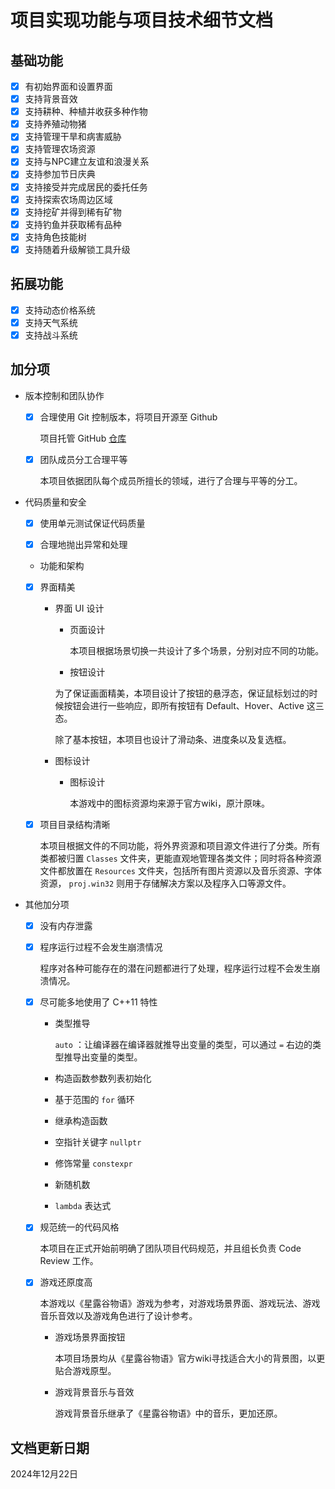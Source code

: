 # 项目实现功能与项目技术细节文档

## 基础功能

* [X] 有初始界面和设置界面
* [X] 支持背景音效
* [X] 支持耕种、种植并收获多种作物
* [X] 支持养殖动物猪
* [X] 支持管理干旱和病害威胁
* [X] 支持管理农场资源
* [X] 支持与NPC建立友谊和浪漫关系
* [X] 支持参加节日庆典
* [X] 支持接受并完成居民的委托任务
* [X] 支持探索农场周边区域
* [X] 支持挖矿并得到稀有矿物
* [X] 支持钓鱼并获取稀有品种
* [X] 支持角色技能树
* [X] 支持随着升级解锁工具升级

## 拓展功能

* [x] 支持动态价格系统
* [X] 支持天气系统
* [X] 支持战斗系统

## 加分项

* 版本控制和团队协作

  * [x] 合理使用 Git 控制版本，将项目开源至 Github

    项目托管 GitHub [仓库](https://github.com/linkryl/farmjiTong)

  * [x] 团队成员分工合理平等

    本项目依据团队每个成员所擅长的领域，进行了合理与平等的分工。

* 代码质量和安全

  * [x] 使用单元测试保证代码质量

  * [x] 合理地抛出异常和处理

  * 功能和架构

  * [x] 界面精美

    * 界面 UI 设计

      * 页面设计

        本项目根据场景切换一共设计了多个场景，分别对应不同的功能。

      * 按钮设计

       为了保证画面精美，本项目设计了按钮的悬浮态，保证鼠标划过的时候按钮会进行一些响应，即所有按钮有 Default、Hover、Active 这三态。

       除了基本按钮，本项目也设计了滑动条、进度条以及复选框。

    * 图标设计

      * 图标设计

        本游戏中的图标资源均来源于官方wiki，原汁原味。

  * [x] 项目目录结构清晰

    本项目根据文件的不同功能，将外界资源和项目源文件进行了分类。所有类都被归置 `Classes` 文件夹，更能直观地管理各类文件；同时将各种资源文件都放置在 `Resources` 文件夹，包括所有图片资源以及音乐资源、字体资源， `proj.win32` 则用于存储解决方案以及程序入口等源文件。

* 其他加分项

  * [x] 没有内存泄露

  * [x] 程序运行过程不会发生崩溃情况

    程序对各种可能存在的潜在问题都进行了处理，程序运行过程不会发生崩溃情况。

  * [x] 尽可能多地使用了 C++11 特性

    * 类型推导

      `auto` ：让编译器在编译器就推导出变量的类型，可以通过 `=` 右边的类型推导出变量的类型。

    * 构造函数参数列表初始化

    * 基于范围的 `for` 循环

    * 继承构造函数

    * 空指针关键字 `nullptr`

    * 修饰常量 `constexpr`

    * 新随机数

    * `lambda` 表达式

  * [x] 规范统一的代码风格

    本项目在正式开始前明确了团队项目代码规范，并且组长负责 Code Review 工作。

  * [x] 游戏还原度高

    本游戏以《星露谷物语》游戏为参考，对游戏场景界面、游戏玩法、游戏音乐音效以及游戏角色进行了设计参考。

    * 游戏场景界面按钮

      本项目场景均从《星露谷物语》官方wiki寻找适合大小的背景图，以更贴合游戏原型。

    * 游戏背景音乐与音效

      游戏背景音乐继承了《星露谷物语》中的音乐，更加还原。

## 文档更新日期

2024年12月22日

